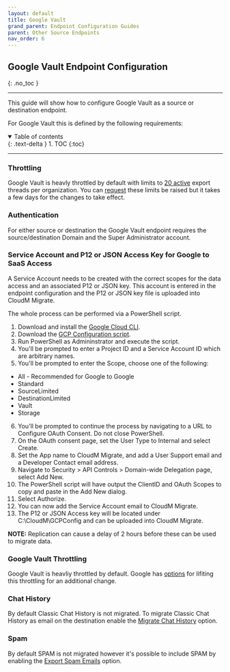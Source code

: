 ```yaml
---
layout: default
title: Google Vault
grand_parent: Endpoint Configuration Guides
parent: Other Source Endpoints
nav_order: 6
---
```


## Google Vault Endpoint Configuration
{: .no_toc }

---

This guide will show how to configure Google Vault as a source or destination endpoint. 

For Google Vault this is defined by the following requirements:

<a name="top"></a>
<details open markdown="block">
  <summary>
    Table of contents
  </summary>
  {: .text-delta }
1. TOC
{:toc}
</details>

---

### Throttling 

Google Vault is heavly throttled by default with limits to <a href="https://developers.google.com/vault/limits">20 active</a> export threads per organization. You can <a href="https://cloud.google.com/docs/quota#requesting_higher_quota">request</a> these limits be raised but it takes a few days for the changes to take effect. 

### Authentication

For either source or destination the Google Vault endpoint requires the source/destination Domain and the Super Administrator account. 

### Service Account and P12 or JSON Access Key for Google to SaaS Access

A Service Account needs to be created with the correct scopes for the data access and an associated P12 or JSON key. This account is entered in the endpoint configuration and the P12 or JSON key file is uploaded into CloudM Migrate. 

The whole process can be performed via a PowerShell script. 

1. Download and install the <a href="https://cloud.google.com/sdk/docs/install">Google Cloud CLI</a>.
2. Download the <a href="https://bitbucket.org/cloudsols/cloudm-public/src/main/Migrate/PowerShell/GCP_Configuration.ps1">GCP Configuration script<a/>.
3. Run PowerShell as Admininstrator and execute the script. 
4. You'll be prompted to enter a Project ID and a Service Account ID which are arbitrary names. 
5. You'll be prompted to enter the Scope, choose one of the following:
  - All - Recommended for Google to Google
  - Standard
  - SourceLimited
  - DestinationLimited
  - Vault
  - Storage
6. You'll be prompted to continue the process by navigating to a URL to Configure OAuth Consent. Do not close PowerShell. 
7. On the OAuth consent page, set the User Type to Internal and select Create.
8. Set the App name to CloudM Migrate, and add a User Support email and a Developer Contact email address.
9. Navigate to Security > API Controls > Domain-wide Delegation page, select Add New.
10. The PowerShell script will have output the ClientID and OAuth Scopes to copy and paste in the Add New dialog. 
11. Select Authorize. 
12. You can now add the Service Account email to CloudM Migrate. 
13. The P12 or JSON Access key will be located under C:\CloudM\GCPConfig and can be uploaded into CloudM Migrate. 

**NOTE:** Replication can cause a delay of 2 hours before these can be used to migrate data. 

### Google Vault Throttling

Google Vault is heavliy throttled by default. Google has <a href="https://developers.google.com/vault/limits">options</a> for lifiting this throttling for an additional change. 
  
### Chat History
  
By default Classic Chat History is not migrated. To migrate Classic Chat History as email on the destination enable the <a href="https://cloudm-migrate.github.io/documentation/Engineering-Reference/GoogleVaultSourceAO.html#chathist">Migrate Chat History</a> option.
 
### Spam
  
By default SPAM is not migrated however it's possible to include SPAM by enabling the <a href="https://cloudm-migrate.github.io/documentation/Engineering-Reference/GoogleVaultSourceAO.html#export-spam-emails-">Export Spam Emails</a> option.


